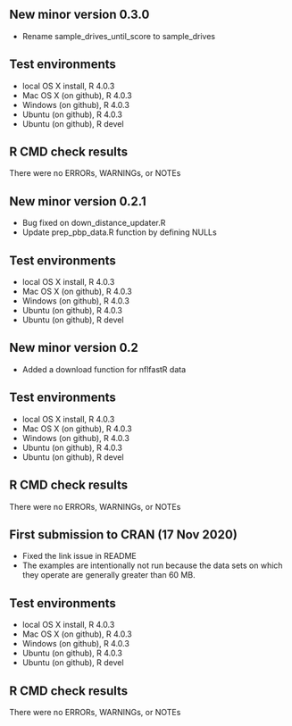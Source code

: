## New minor version 0.3.0

* Rename sample_drives_until_score to sample_drives

## Test environments
* local OS X install, R 4.0.3 
* Mac OS X (on github), R 4.0.3
* Windows (on github), R 4.0.3
* Ubuntu (on github), R 4.0.3
* Ubuntu (on github), R devel

## R CMD check results
There were no ERRORs, WARNINGs, or NOTEs

## New minor version 0.2.1

* Bug fixed on down_distance_updater.R
* Update prep_pbp_data.R function by defining NULLs

## Test environments
* local OS X install, R 4.0.3 
* Mac OS X (on github), R 4.0.3
* Windows (on github), R 4.0.3
* Ubuntu (on github), R 4.0.3
* Ubuntu (on github), R devel

## New minor version 0.2

* Added a download function for nflfastR data

## Test environments
* local OS X install, R 4.0.3 
* Mac OS X (on github), R 4.0.3
* Windows (on github), R 4.0.3
* Ubuntu (on github), R 4.0.3
* Ubuntu (on github), R devel

## R CMD check results
There were no ERRORs, WARNINGs, or NOTEs

## First submission to CRAN (17 Nov 2020)

* Fixed the link issue in README
* The examples are intentionally not run because the data sets on which they operate are generally greater than 60 MB.

## Test environments
* local OS X install, R 4.0.3 
* Mac OS X (on github), R 4.0.3
* Windows (on github), R 4.0.3
* Ubuntu (on github), R 4.0.3
* Ubuntu (on github), R devel

## R CMD check results
There were no ERRORs, WARNINGs, or NOTEs
